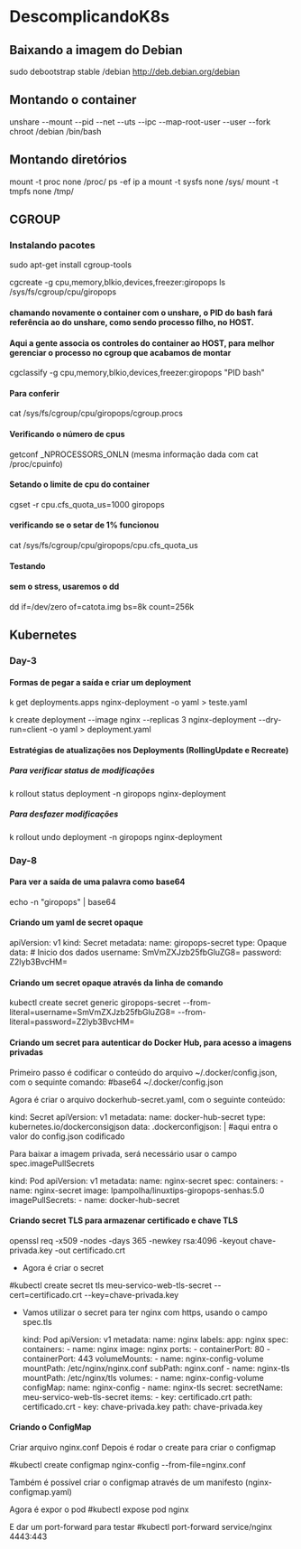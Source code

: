 # DescomplicandoK8s
## Baixando a imagem do Debian

sudo debootstrap stable /debian http://deb.debian.org/debian

## Montando o container

unshare --mount --pid --net --uts --ipc --map-root-user --user --fork chroot /debian /bin/bash

## Montando diretórios 

mount -t proc none /proc/
ps -ef
ip a
mount -t sysfs none /sys/
mount -t tmpfs none /tmp/

## CGROUP

### Instalando pacotes
sudo apt-get install cgroup-tools

cgcreate -g cpu,memory,blkio,devices,freezer:giropops
ls /sys/fs/cgroup/cpu/giropops

#### chamando novamente o container com o unshare, o PID do bash  fará referência ao do unshare, como sendo processo filho, no HOST.

#### Aqui a gente associa os controles do container ao HOST, para melhor gerenciar o processo no cgroup que acabamos de montar
cgclassify -g cpu,memory,blkio,devices,freezer:giropops "PID bash"

#### Para conferir
cat /sys/fs/cgroup/cpu/giropops/cgroup.procs

#### Verificando o número de cpus
getconf _NPROCESSORS_ONLN (mesma informação dada com cat /proc/cpuinfo)

#### Setando o limite de cpu do container
cgset -r cpu.cfs_quota_us=1000 giropops

#### verificando se o setar de 1% funcionou
cat /sys/fs/cgroup/cpu/giropops/cpu.cfs_quota_us

#### Testando
#### sem o stress, usaremos o dd
dd if=/dev/zero of=catota.img bs=8k count=256k

## Kubernetes
### Day-3
#### Formas de pegar a saída e criar um deployment
k get deployments.apps nginx-deployment -o yaml > teste.yaml

k create deployment --image nginx --replicas 3 nginx-deployment --dry-run=client -o yaml > deployment.yaml

#### Estratégias de atualizações nos Deployments (RollingUpdate e Recreate)
##### Para verificar status de modificações
k rollout status deployment -n giropops nginx-deployment

##### Para desfazer modificações
k rollout undo deployment -n giropops nginx-deployment

### Day-8
#### Para ver a saída de uma palavra como base64
echo -n "giropops" | base64 

#### Criando um yaml de secret opaque
  apiVersion: v1
  kind: Secret
  metadata:
    name: giropops-secret
  type: Opaque
  data: # Inicio dos dados
      username: SmVmZXJzb25fbGluZG8=
      password: Z2lyb3BvcHM=

#### Criando um secret opaque através da linha de comando
kubectl create secret generic giropops-secret --from-literal=username=SmVmZXJzb25fbGluZG8= --from-literal=password=Z2lyb3BvcHM=

#### Criando um secret para autenticar do Docker Hub, para acesso a imagens privadas 
Primeiro passo é codificar o conteúdo do arquivo ~/.docker/config.json, com o sequinte comando:
#base64 ~/.docker/config.json

Agora é criar o arquivo dockerhub-secret.yaml, com o seguinte conteúdo:

  kind: Secret
  apiVersion: v1
  metadata:
    name: docker-hub-secret
  type: kubernetes.io/dockerconsigjson
  data:
    .dockerconfigjson: | #aqui entra o valor do config.json codificado

Para baixar a imagem privada, será necessário usar o campo spec.imagePullSecrets

  kind: Pod
  apiVersion: v1
  metadata:
    name: nginx-secret
  spec:
    containers:
    - name: nginx-secret
      image: lpampolha/linuxtips-giropops-senhas:5.0
    imagePullSecrets:
    - name: docker-hub-secret

#### Criando secret TLS para armazenar certificado e chave TLS

openssl req -x509 -nodes -days 365 -newkey rsa:4096 -keyout chave-privada.key -out certificado.crt

- Agora é criar o secret

#kubectl create secret tls meu-servico-web-tls-secret --cert=certificado.crt --key=chave-privada.key

- Vamos utilizar o secret para ter nginx com https, usando o campo spec.tls

  kind: Pod
  apiVersion: v1
  metadata:
    name: nginx
    labels:
      app: nginx
  spec:
    containers:
      - name: nginx
        image: nginx
        ports:
          - containerPort: 80
          - containerPort: 443
        volumeMounts:
          - name: nginx-config-volume
            mountPath: /etc/nginx/nginx.conf
            subPath: nginx.conf
          - name: nginx-tls
            mountPath: /etc/nginx/tls
      volumes:
      - name: nginx-config-volume
        configMap:
          name: nginx-config
      - name: nginx-tls
        secret:
          secretName: meu-servico-web-tls-secret
          items:
            - key: certificado.crt
              path: certificado.crt
            - key: chave-privada.key
              path: chave-privada.key

#### Criando o ConfigMap

Criar arquivo nginx.conf
Depois é rodar o create para criar o configmap

  #kubectl create configmap nginx-config --from-file=nginx.conf

Também é possível criar o configmap através de um manifesto (nginx-configmap.yaml)

Agora é expor o pod
  #kubectl expose pod nginx

E dar um port-forward para testar
  #kubectl port-forward service/nginx 4443:443
  